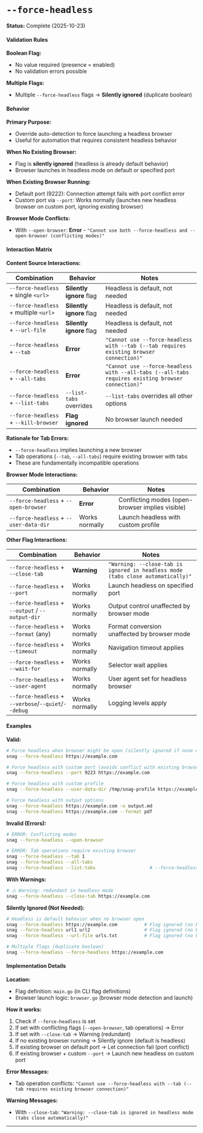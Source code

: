 # `--force-headless`

**Status:** Complete (2025-10-23)

#### Validation Rules

**Boolean Flag:**

- No value required (presence = enabled)
- No validation errors possible

**Multiple Flags:**

- Multiple `--force-headless` flags → **Silently ignored** (duplicate boolean)

#### Behavior

**Primary Purpose:**

- Override auto-detection to force launching a headless browser
- Useful for automation that requires consistent headless behavior

**When No Existing Browser:**

- Flag is **silently ignored** (headless is already default behavior)
- Browser launches in headless mode on default or specified port

**When Existing Browser Running:**

- Default port (9222): Connection attempt fails with port conflict error
- Custom port via `--port`: Works normally (launches new headless browser on custom port, ignoring existing browser)

**Browser Mode Conflicts:**

- With `--open-browser`: **Error** - `"Cannot use both --force-headless and --open-browser (conflicting modes)"`

#### Interaction Matrix

**Content Source Interactions:**

| Combination                           | Behavior                 | Notes                                                                                             |
| ------------------------------------- | ------------------------ | ------------------------------------------------------------------------------------------------- |
| `--force-headless` + single `<url>`   | **Silently ignore** flag | Headless is default, not needed                                                                   |
| `--force-headless` + multiple `<url>` | **Silently ignore** flag | Headless is default, not needed                                                                   |
| `--force-headless` + `--url-file`     | **Silently ignore** flag | Headless is default, not needed                                                                   |
| `--force-headless` + `--tab`          | **Error**                | `"Cannot use --force-headless with --tab (--tab requires existing browser connection)"`           |
| `--force-headless` + `--all-tabs`     | **Error**                | `"Cannot use --force-headless with --all-tabs (--all-tabs requires existing browser connection)"` |
| `--force-headless` + `--list-tabs`    | `--list-tabs` overrides  | `--list-tabs` overrides all other options                                                         |
| `--force-headless` + `--kill-browser` | **Flag ignored**         | No browser launch needed                                                                          |

**Rationale for Tab Errors:**

- `--force-headless` implies launching a new browser
- Tab operations (`--tab`, `--all-tabs`) require existing browser with tabs
- These are fundamentally incompatible operations

**Browser Mode Interactions:**

| Combination                            | Behavior       | Notes                                            |
| -------------------------------------- | -------------- | ------------------------------------------------ |
| `--force-headless` + `--open-browser`  | **Error**      | Conflicting modes (open-browser implies visible) |
| `--force-headless` + `--user-data-dir` | Works normally | Launch headless with custom profile              |

**Other Flag Interactions:**

| Combination                                          | Behavior       | Notes                                                                           |
| ---------------------------------------------------- | -------------- | ------------------------------------------------------------------------------- |
| `--force-headless` + `--close-tab`                   | **Warning**    | `"Warning: --close-tab is ignored in headless mode (tabs close automatically)"` |
| `--force-headless` + `--port`                        | Works normally | Launch headless on specified port                                               |
| `--force-headless` + `--output` / `--output-dir`     | Works normally | Output control unaffected by browser mode                                       |
| `--force-headless` + `--format` (any)                | Works normally | Format conversion unaffected by browser mode                                    |
| `--force-headless` + `--timeout`                     | Works normally | Navigation timeout applies                                                      |
| `--force-headless` + `--wait-for`                    | Works normally | Selector wait applies                                                           |
| `--force-headless` + `--user-agent`                  | Works normally | User agent set for headless browser                                             |
| `--force-headless` + `--verbose`/`--quiet`/`--debug` | Works normally | Logging levels apply                                                            |

#### Examples

**Valid:**

```bash
# Force headless when browser might be open (silently ignored if none open)
snag --force-headless https://example.com

# Force headless with custom port (avoids conflict with existing browser)
snag --force-headless --port 9223 https://example.com

# Force headless with custom profile
snag --force-headless --user-data-dir /tmp/snag-profile https://example.com

# Force headless with output options
snag --force-headless https://example.com -o output.md
snag --force-headless https://example.com --format pdf
```

**Invalid (Errors):**

```bash
# ERROR: Conflicting modes
snag --force-headless --open-browser

# ERROR: Tab operations require existing browser
snag --force-headless --tab 1
snag --force-headless --all-tabs
snag --force-headless --list-tabs                    # --force-headless ignored, lists tabs from existing browser
```

**With Warnings:**

```bash
# ⚠️ Warning: redundant in headless mode
snag --force-headless --close-tab https://example.com
```

**Silently Ignored (Not Needed):**

```bash
# Headless is default behavior when no browser open
snag --force-headless https://example.com          # Flag ignored (no browser)
snag --force-headless url1 url2                    # Flag ignored (no browser)
snag --force-headless --url-file urls.txt          # Flag ignored (no browser)

# Multiple flags (duplicate boolean)
snag --force-headless --force-headless https://example.com
```

#### Implementation Details

**Location:**

- Flag definition: `main.go` (in CLI flag definitions)
- Browser launch logic: `browser.go` (browser mode detection and launch)

**How it works:**

1. Check if `--force-headless` is set
2. If set with conflicting flags (`--open-browser`, tab operations) → Error
3. If set with `--close-tab` → Warning (redundant)
4. If no existing browser running → Silently ignore (default is headless)
5. If existing browser on default port → Let connection fail (port conflict)
6. If existing browser + custom `--port` → Launch new headless on custom port

**Error Messages:**

- Tab operation conflicts: `"Cannot use --force-headless with --tab (--tab requires existing browser connection)"`

**Warning Messages:**

- With `--close-tab`: `"Warning: --close-tab is ignored in headless mode (tabs close automatically)"`

---
